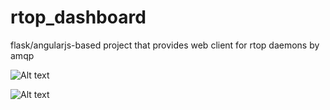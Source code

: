 # rtop_dashboard
flask/angularjs-based project that provides web client for rtop daemons by amqp

![Alt text](https://pp.vk.me/c627230/v627230295/21396/2_eG-MPTcww.jpg "Optional title")


![Alt text](https://pp.vk.me/c627230/v627230295/2139f/OrnHUz9kYFA.jpg "Optional title")
